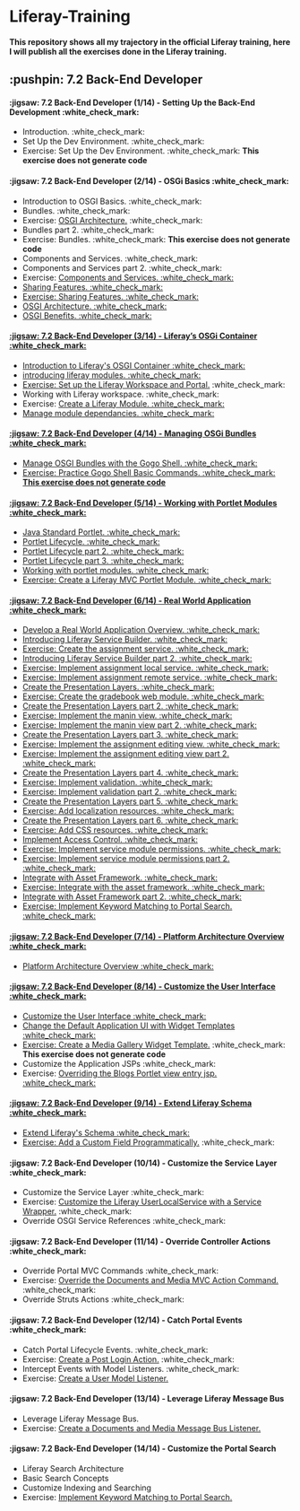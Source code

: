 # Liferay-Training
#### This repository shows all my trajectory in the official Liferay training, here I will publish all the exercises done in the Liferay training.
<div>
   <h2>:pushpin: 7.2 Back-End Developer</h2>
   <div>
      <h4>:jigsaw:  7.2 Back-End Developer (1/14) - Setting Up the Back-End Development :white_check_mark:</h4>
      <ul>
         <li>Introduction. :white_check_mark:</li>
         <li>Set Up the Dev Environment. :white_check_mark:</li>
         <li>Exercise: Set Up the Dev Environment. :white_check_mark: <strong>This exercise does not generate code</strong></li>
      </ul>
   </div>
   <div>
      <h4>:jigsaw:  7.2 Back-End Developer (2/14) - OSGi Basics :white_check_mark:</h4>
      <ul>
         <li>Introduction to OSGI Basics. :white_check_mark:</li>
         <li>Bundles. :white_check_mark:</li>
         <li>Exercise: <a href="https://github.com/JesusRuescas/Liferay-Training/tree/main/hello-osgi">OSGI Architecture.</a> :white_check_mark: </li>
         <li>Bundles part 2. :white_check_mark:</li>
         <li>Exercise: Bundles. :white_check_mark: <strong>This exercise does not generate code</strong></li>
         <li>Components and Services. :white_check_mark:</li>
         <li>Components and Services part 2. :white_check_mark:</li>
         <li>Exercise: <a href="https://github.com/JesusRuescas/Liferay-Training/tree/main/osgi-service">Components and Services. :white_check_mark:</li>
         <li>Sharing Features. :white_check_mark:</li>
         <li>Exercise: <a href="https://github.com/JesusRuescas/Liferay-Training/tree/main/clock-impl">Sharing Features. :white_check_mark:</li>
         <li>OSGI Architecture. :white_check_mark:</li>
         <li>OSGI Benefits. :white_check_mark:</li>
      </ul>
   </div>
   <div>
      <h4>:jigsaw:  7.2 Back-End Developer (3/14) - Liferay’s OSGi Container :white_check_mark:</h4>
      <ul>
         <li>Introduction to Liferay's OSGI Container :white_check_mark:</li>
         <li>introducing liferay modules. :white_check_mark:</li>
         <li>Exercise: <a href="https://github.com/JesusRuescas/Liferay-Training/tree/main/training-workspace">Set up the Liferay Workspace and Portal.</a> :white_check_mark:</li>
         <li>Working with Liferay workspace. :white_check_mark:</li>
         <li>Exercise: <a href="https://github.com/JesusRuescas/Liferay-Training/tree/main/training-workspace/modules">Create a Liferay Module. :white_check_mark:</li>
         <li>Manage module dependancies. :white_check_mark:</li>
      </ul>
   </div>
   <div>
      <h4>:jigsaw:  7.2 Back-End Developer (4/14) - Managing OSGi Bundles :white_check_mark:</h4>
     <ul>
         <li>Manage OSGI Bundles with the Gogo Shell. :white_check_mark:</li>
         <li>Exercise: Practice Gogo Shell Basic Commands. :white_check_mark: <strong>This exercise does not generate code</strong></li> 
      </ul>
   </div>
    <div>
      <h4>:jigsaw:  7.2 Back-End Developer (5/14) - Working with Portlet Modules :white_check_mark:</h4>
      <ul>
         <li>Java Standard Portlet. :white_check_mark:</li>
         <li>Portlet Lifecycle. :white_check_mark:</li>
         <li>Portlet Lifecycle part 2. :white_check_mark:</li>
         <li>Portlet Lifecycle part 3. :white_check_mark:</li>
         <li>Working with portlet modules. :white_check_mark:</li>
         <li>Exercise: <a href="https://github.com/JesusRuescas/Liferay-Training/tree/main/training-workspace/modules/mvc-portlet-module">Create a Liferay MVC Portlet Module. :white_check_mark:</li>
      </ul>
   </div>
   <div>
      <h4>:jigsaw:  7.2 Back-End Developer (6/14) - Real World Application :white_check_mark:</h4>
      <ul>
         <li>Develop a Real World Application Overview. :white_check_mark:</li>
         <li>Introducing Liferay Service Builder. :white_check_mark:</li>
         <li>Exercise: <a href="https://github.com/JesusRuescas/Liferay-Training/tree/main/training-workspace/modules/gradebook">Create the assignment service. :white_check_mark:</li>
         <li>Introducing Liferay Service Builder part 2. :white_check_mark:</li>
         <li>Exercise: <a href="https://github.com/JesusRuescas/Liferay-Training/tree/main/training-workspace/modules/gradebook">Implement assignment local service. :white_check_mark:</li>
         <li>Exercise: <a href="https://github.com/JesusRuescas/Liferay-Training/tree/main/training-workspace/modules/gradebook">Implement assignment remote service. :white_check_mark:</li>
         <li>Create the Presentation Layers. :white_check_mark:</li>
         <li>Exercise: <a href="https://github.com/JesusRuescas/Liferay-Training/tree/main/training-workspace/modules/gradebook/gradebook-web">Create the gradebook web module. :white_check_mark:</li>
         <li>Create the Presentation Layers part 2. :white_check_mark:</li>
         <li>Exercise: <a href="https://github.com/JesusRuescas/Liferay-Training/tree/main/training-workspace/modules/gradebook/gradebook-web/src/main/resources/META-INF/resources">Implement the manin view. :white_check_mark:</li>
         <li>Exercise: <a href="https://github.com/JesusRuescas/Liferay-Training/tree/main/training-workspace/modules/gradebook/gradebook-web/src/main/java/com/liferay/training/gradebook/web">Implement the manin view part 2. :white_check_mark:</li>
         <li>Create the Presentation Layers part 3. :white_check_mark:</li>
         <li>Exercise: <a href="https://github.com/JesusRuescas/Liferay-Training/blob/main/training-workspace/modules/gradebook/gradebook-web/src/main/java/com/liferay/training/gradebook/web/portlet/action/EditAssignmentMVCRenderCommand.java">Implement the assignment editing view. :white_check_mark:</li>
         <li>Exercise: <a href="https://github.com/JesusRuescas/Liferay-Training/blob/main/training-workspace/modules/gradebook/gradebook-web/src/main/java/com/liferay/training/gradebook/web/portlet/action/EditAssignmentMVCActionCommand.java">Implement the assignment editing view part 2. :white_check_mark:</li>
         <li>Create the Presentation Layers part 4. :white_check_mark:</li>
         <li>Exercise: <a href="https://github.com/JesusRuescas/Liferay-Training/blob/main/training-workspace/modules/gradebook/gradebook-api/src/main/java/com/liferay/training/gradebook/validator/AssignmentValidator.java">Implement validation. :white_check_mark:</li>
         <li>Exercise: <a href="">Implement validation part 2. :white_check_mark:</li>
         <li>Create the Presentation Layers part 5. :white_check_mark:</li>
         <li>Exercise: <a href="https://github.com/JesusRuescas/Liferay-Training/blob/main/training-workspace/modules/gradebook/gradebook-web/src/main/resources/content/Language.properties">Add localization resources. :white_check_mark:</li>
         <li>Create the Presentation Layers part 6. :white_check_mark:</li>
         <li>Exercise: <a href="https://github.com/JesusRuescas/Liferay-Training/tree/main/training-workspace/modules/gradebook/gradebook-web/src/main/resources/META-INF/resources/css">Add CSS resources. :white_check_mark:</li>
         <li>Implement Access Control. :white_check_mark:</li>
         <li>Exercise: <a href="https://github.com/JesusRuescas/Liferay-Training/tree/main/training-workspace/modules/gradebook/gradebook-service/src/main">Implement service module permissions. :white_check_mark:</li>
         <li>Exercise: <a href="https://github.com/JesusRuescas/Liferay-Training/tree/main/training-workspace/modules/gradebook/gradebook-service/src/main/java/com/liferay/training/gradebook/internal/security/permission/resource/definition">Implement service module permissions part 2. :white_check_mark:</li>
         <li>Integrate with Asset Framework. :white_check_mark:</li>
         <li>Exercise: <a href="https://github.com/JesusRuescas/Liferay-Training/blob/main/training-workspace/modules/gradebook/gradebook-service/service.xml">Integrate with the asset framework. :white_check_mark:</li>
         <li>Integrate with Asset Framework part 2. :white_check_mark:</li>
         <li>Exercise: <a href="https://github.com/JesusRuescas/Liferay-Training/tree/main/training-workspace/modules/indexer-post-processor">Implement Keyword Matching to Portal Search. :white_check_mark:</li>
      </ul>
   </div>
       <div>
      <h4>:jigsaw:  7.2 Back-End Developer (7/14) - Platform Architecture Overview :white_check_mark:</h4>
      <ul>
         <li>Platform Architecture Overview :white_check_mark:</li>
      </ul>
   </div>
 <div>
      <h4>:jigsaw:  7.2 Back-End Developer (8/14) - Customize the User Interface :white_check_mark:</h4>
      <ul>
         <li>Customize the User Interface :white_check_mark:</li>
         <li>Change the Default Application UI with Widget Templates :white_check_mark:</li>
         <li>Exercise: <a href="">Create a Media Gallery Widget Template.</a> :white_check_mark: <strong>This exercise does not generate code</strong></li>
         <li>Customize the Application JSPs :white_check_mark:</li>
         <li>Exercise: <a href="https://github.com/JesusRuescas/Liferay-Training/tree/main/training-workspace/modules/announcements-jsp-override">Overriding the Blogs Portlet view entry jsp. :white_check_mark:</li>
      </ul>
   </div>
   <div>
      <h4>:jigsaw:  7.2 Back-End Developer (9/14) - Extend Liferay Schema :white_check_mark:</h4>
      <ul>
         <li>Extend Liferay's Schema :white_check_mark:</li>
         <li>Exercise: <a href="https://github.com/JesusRuescas/Liferay-Training/tree/main/training-workspace/modules/expando">Add a Custom Field Programmatically.</a> :white_check_mark:</li>
      </ul>
   </div>
   <div>
      <h4>:jigsaw:  7.2 Back-End Developer (10/14) - Customize the Service Layer :white_check_mark:</h4>
      <ul>
         <li>Customize the Service Layer :white_check_mark:</li>
         <li>Exercise: <a href="https://github.com/JesusRuescas/Liferay-Training/tree/main/training-workspace/modules/user-local-service-orverride">Customize the Liferay UserLocalService with a Service Wrapper.</a> :white_check_mark:</li>
         <li>Override OSGI Service References :white_check_mark:</li>
      </ul>
   </div>
   <div>
      <h4>:jigsaw:  7.2 Back-End Developer (11/14) - Override Controller Actions :white_check_mark:</h4>
      <ul>
         <li>Override Portal MVC Commands :white_check_mark:</li>
         <li>Exercise: <a href="https://github.com/JesusRuescas/Liferay-Training/tree/main/training-workspace/modules/mvc-command-override">Override the Documents and Media MVC Action Command.</a> :white_check_mark:</li>
         <li>Override Struts Actions :white_check_mark:</li>
      </ul>
   </div>
   <div>
      <h4>:jigsaw:  7.2 Back-End Developer (12/14) - Catch Portal Events :white_check_mark:</h4>
      <ul>
         <li>Catch Portal Lifecycle Events. :white_check_mark:</li>
         <li>Exercise: <a href="https://github.com/JesusRuescas/Liferay-Training/tree/main/training-workspace/modules/post-login-event-listener">Create a Post Login Action.</a> :white_check_mark:</li>
         <li>Intercept Events with Model Listeners. :white_check_mark:</li>
         <li>Exercise: <a href="">Create a User Model Listener.</a> </li>
      </ul>
   </div>
   <div>
      <h4>:jigsaw:  7.2 Back-End Developer (13/14) - Leverage Liferay Message Bus</h4>
      <ul>
         <li>Leverage Liferay Message Bus.</li>
         <li>Exercise: <a href="">Create a Documents and Media Message Bus Listener.</a></li>
      </ul>
   </div>
    <div>
      <h4>:jigsaw:  7.2 Back-End Developer (14/14) - Customize the Portal Search</h4>
      <ul>
         <li>Liferay Search Architecture</li>
         <li>Basic Search Concepts</li>
         <liBasic Search Concepts</li>
         <li>Customize Indexing and Searching</li>
         <li>Exercise: <a href="">Implement Keyword Matching to Portal Search.</a></li>
      </ul>
   </div>
</div>
